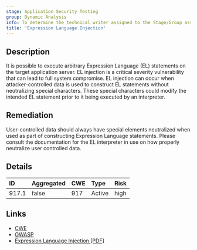 ```yaml
---
stage: Application Security Testing
group: Dynamic Analysis
info: To determine the technical writer assigned to the Stage/Group associated with this page, see https://handbook.gitlab.com/handbook/product/ux/technical-writing/#assignments
title: 'Expression Language Injection'
---
```


## Description

It is possible to execute arbitrary Expression Language (EL) statements on the target
application server. EL injection is a critical severity vulnerability that can lead to
full system compromise. EL injection can occur when attacker-controlled data is used to construct
EL statements without neutralizing special characters. These special characters could modify the
intended EL statement prior to it being executed by an interpreter.

## Remediation

User-controlled data should always have special elements neutralized when used as part of
constructing Expression Language statements. Please consult the documentation for the EL
interpreter in use on how properly neutralize user controlled data.

## Details

| ID | Aggregated | CWE | Type | Risk |
|:---|:-----------|:----|:-----|:-----|
| 917.1 | false | 917 | Active | high |

## Links

- [CWE](https://cwe.mitre.org/data/definitions/917.html)
- [OWASP](https://owasp.org/www-community/vulnerabilities/Expression_Language_Injection)
- [Expression Language Injection [PDF]](https://mindedsecurity.com/wp-content/uploads/2020/10/ExpressionLanguageInjection.pdf)
